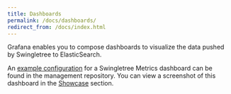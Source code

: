```yaml
---
title: Dashboards
permalink: /docs/dashboards/
redirect_from: /docs/index.html
---
```


Grafana enables you to compose dashboards to visualize the data pushed by Swingletree to ElasticSearch.

An [example configuration][config] for a Swingletree Metrics dashboard can be found in the management repository.
You can view a screenshot of this dashboard in the [Showcase](../../showcase.html) section.


[config]: https://github.com/swingletree-oss/swingletree/tree/master/config/grafana-dashboard.json